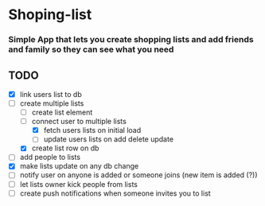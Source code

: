 # Shoping-list
### Simple App that lets you create shopping lists and add friends and family so they can see what you need 

## TODO
- [x] link users list to db
- [ ] create multiple lists
  - [ ] create list element 
  - [ ] connect user to multiple lists 
    - [x] fetch users lists on initial load
    - [ ] update users lists on add delete update 
  - [x] create list row on db
- [ ] add people to lists
- [x] make lists update on any db change
- [ ] notify user on anyone is added or someone joins (new item is added (?)) 
- [ ] let lists owner kick people from lists
- [ ] create push notifications when someone invites you to list